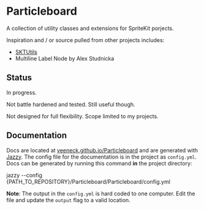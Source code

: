 # Particleboard

A collection of utility classes and extensions for SpriteKit porjects.

Inspiration and / or source pulled from other projects includes:

- [SKTUtils](https://github.com/raywenderlich/SKTUtils)
- Multiline Label Node by Alex Studnicka

## Status

In progress.

Not battle hardened and tested. Still useful though.

Not designed for full flexibility. Scope limited to my projects.

## Documentation

Docs are located at [veeneck.github.io/Particleboard](http://veeneck.github.io/Particleboard) and are generated with [Jazzy](https://github.com/Realm/jazzy). The config file for the documentation is in the project as `config.yml`. Docs can be generated by running this command **in** the project directory:

jazzy --config {PATH_TO_REPOSITORY}/Particleboard/Particleboard/config.yml

**Note**: The output in the `config.yml` is hard coded to one computer. Edit the file and update the `output` flag to a valid location.
